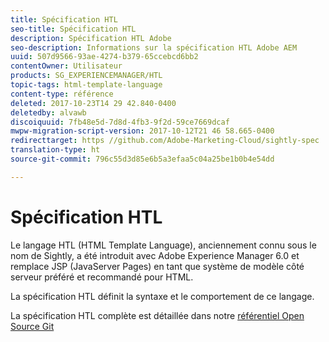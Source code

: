 ```yaml
---
title: Spécification HTL
seo-title: Spécification HTL
description: Spécification HTL Adobe
seo-description: Informations sur la spécification HTL Adobe AEM
uuid: 507d9566-93ae-4274-b379-65ccebcd6bb2
contentOwner: Utilisateur
products: SG_EXPERIENCEMANAGER/HTL
topic-tags: html-template-language
content-type: référence
deleted: 2017-10-23T14 29 42.840-0400
deletedby: alvawb
discoiquuid: 7fb48e5d-7d8d-4fb3-9f2d-59ce7669dcaf
mwpw-migration-script-version: 2017-10-12T21 46 58.665-0400
redirecttarget: https //github.com/Adobe-Marketing-Cloud/sightly-spec
translation-type: ht
source-git-commit: 796c55d3d85e6b5a3efaa5c04a25be1b0b4e54dd

---
```



# Spécification HTL

Le langage HTL (HTML Template Language), anciennement connu sous le nom de Sightly, a été introduit avec Adobe Experience Manager 6.0 et remplace JSP (JavaServer Pages) en tant que système de modèle côté serveur préféré et recommandé pour HTML.

La spécification HTL définit la syntaxe et le comportement de ce langage.

La spécification HTL complète est détaillée dans notre [référentiel Open Source Git](https://github.com/adobe/htl-spec)
